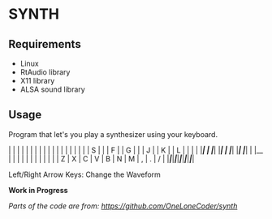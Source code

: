 # SYNTH

## Requirements
* Linux
* RtAudio library
* X11 library
* ALSA sound library


## Usage
Program that let's you play a synthesizer using your keyboard.

|   |   |   |   |   | |   |   |   |   | |   | |   |   |   |
|   | S |   |   | F | | G |   |   | J | | K | | L |   |   |
|   |___|   |   |___| |___|   |   |___| |___| |___|   |   |__
|     |     |     |     |     |     |     |     |     |     |
|  Z  |  X  |  C  |  V  |  B  |  N  |  M  |  ,  |  .  |  /  |
|_____|_____|_____|_____|_____|_____|_____|_____|_____|_____|

Left/Right Arrow Keys: Change the Waveform

**Work in Progress**

*Parts of the code are from: https://github.com/OneLoneCoder/synth*